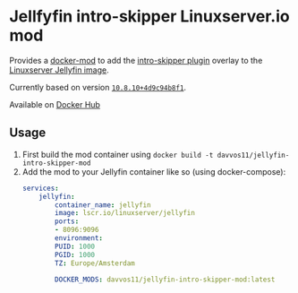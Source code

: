  # Jellfyfin intro-skipper Linuxserver.io mod

 Provides a [docker-mod](https://github.com/linuxserver/docker-mods) to add the [intro-skipper plugin](https://github.com/ConfusedPolarBear/intro-skipper) overlay to the [Linuxserver Jellyfin image](https://hub.docker.com/r/linuxserver/jellyfin).

 Currently based on version [`10.8.10+4d9c94b8f1`](https://github.com/VoidAny/intro-skipper/actions/runs/5873978098).

Available on [Docker Hub](https://hub.docker.com/r/davvos11/jellyfin-intro-skipper-mod)

 ## Usage
 1. First build the mod container using `docker build -t davvos11/jellyfin-intro-skipper-mod`
 2. Add the mod to your Jellyfin container like so (using docker-compose):
    ```yml
    services:
        jellyfin:
            container_name: jellyfin
            image: lscr.io/linuxserver/jellyfin
            ports:
            - 8096:9096
            environment:
            PUID: 1000
            PGID: 1000
            TZ: Europe/Amsterdam
            
            DOCKER_MODS: davvos11/jellyfin-intro-skipper-mod:latest
    ```
